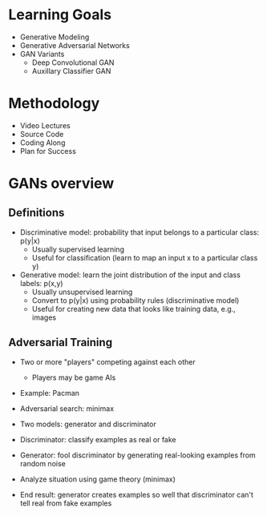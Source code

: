 # Learning Goals
* Generative Modeling
* Generative Adversarial Networks
* GAN Variants
    * Deep Convolutional GAN
    * Auxillary Classifier GAN

# Methodology
* Video Lectures
* Source Code
* Coding Along
* Plan for Success

# GANs overview
## Definitions
* Discriminative model: probability that input belongs to a particular class: p(y|x)
    * Usually supervised learning
    * Useful for classification (learn to map an input x to a particular class y)
* Generative model: learn the joint distribution of the input and class labels: p(x,y)
    * Usually unsupervised learning
    * Convert to p(y|x) using probability rules (discriminative model)
    * Useful for creating new data that looks like training data, e.g., images
## Adversarial Training
* Two or more "players" competing against each other
    * Players may be game AIs
* Example: Pacman
* Adversarial search: minimax

* Two models: generator and discriminator
* Discriminator: classify examples as real or fake
* Generator: fool discriminator by generating real-looking examples from random noise
* Analyze situation using game theory (minimax)
* End result: generator creates examples so well that discriminator can't tell real from fake examples
